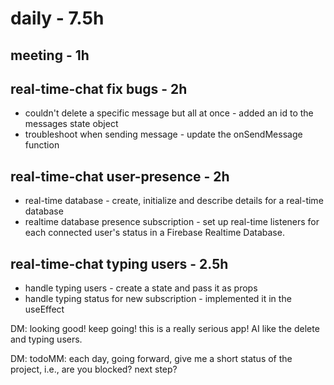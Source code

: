 # daily - 7.5h

## meeting - 1h

## real-time-chat fix bugs - 2h
* couldn't delete a specific message but all at once - added an id to the messages state object
* troubleshoot when sending message - update the onSendMessage function

## real-time-chat user-presence - 2h
* real-time database - create, initialize and describe details for a real-time database
* realtime database presence subscription - set up real-time listeners for each connected user's status in a Firebase Realtime Database.

## real-time-chat typing users - 2.5h
* handle typing users - create a state and pass it as props
* handle typing status for new subscription - implemented it in the useEffect

DM: looking good! keep going! this is a really serious app! AI like the delete and typing users. 

DM: todoMM: each day, going forward, give me a short status of the project, i.e., are you blocked? next step? 